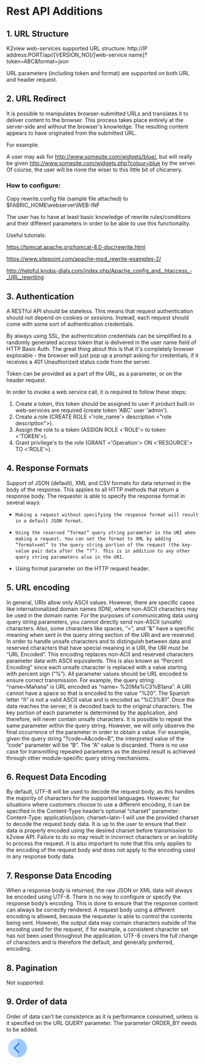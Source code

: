 # Rest API Additions

## 1.         URL Structure

K2view web-services supported URL structure: 
 http://IP address:PORT/api/[VERSION_NO]/[web-service name]?token=ABC&format=json

URL parameters (including token and format) are supported on both URL and header request.

## 2.         URL Redirect

It is possible to manipulates browser-submitted URLs and translates it to deliver content to the browser. This process takes place entirely at the server-side and without the browser's knowledge. The resulting content appears to have originated from the submitted URL.

For example:

A user may ask for http://www.somesite.com/widgets/blue/, but will really be given http://www.somesite.com/widgets.php?colour=blue by the server. 
Of course, the user will be none the wiser to this little bit of chicanery.

### How to configure:

Copy rewrite.config file (sample file attached) to $FABRIC_HOME\webserver\WEB-INF

The user has to have at least basic knowledge of rewrite rules/conditions and their different parameters in order to be able to use this functionality. 

Useful tutorials: 

https://tomcat.apache.org/tomcat-8.0-doc/rewrite.html

https://www.sitepoint.com/apache-mod_rewrite-examples-2/

http://helpful.knobs-dials.com/index.php/Apache_config_and_.htaccess_-_URL_rewriting

## 3.        Authentication

A RESTful API should be stateless. This means that request authentication should not depend on cookies or sessions. Instead, each request should come with some sort of authentication credentials.

By always using SSL, the authentication credentials can be simplified to a randomly generated access token that is delivered in the user name field of HTTP Basic Auth. The great thing about this is that it's completely browser explorable - the browser will just pop up a prompt asking for credentials, if it receives a 401 Unauthorized status code from the server.

Token can be provided as a part of the URL, as a parameter, or on the header request.

In order to invoke a web service call, it is required to follow these steps:

1. Create a token, this token should be assigned to user if product built-in web-services are required (create token 'ABC' user 'admin').
2. Create a role (CREATE ROLE <'role_name'> description <"role description">).
3. Assign the role to a token (ASSIGN ROLE <'ROLE'> to token <'TOKEN'>).
4. Grant privilege's to the role (GRANT <'Operation'> ON <'RESOURCE'> TO <'ROLE'>).

## 4.        Response Formats 

Support of JSON (default), XML and CSV formats for data returned in the body of the response. This applies to all HTTP methods that return a response body. The requester is able to specify the response format in several ways: 

   *     Making a request without specifying the response format will result in a default JSON format. 

   *     Using the reserved “format” query string parameter in the URI when making a request. You can set the format to XML by adding “format=xml” to the query string portion of the request (the key-value pair data after the “?”). This is in addition to any other query string parameters also in the URI.

   *    Using format parameter on the HTTP request header.

## 5.         URL encoding

In general, URIs allow only ASCII values. However, there are specific cases like internationalized domain names (IDN), where non-ASCII characters may be used in the domain name. For the purposes of communicating data using query string parameters, you cannot directly send non-ASCII (unsafe) characters. Also, some characters like spaces, “=”, and “&” have a specific meaning when sent in the query string section of the URI and are reserved. In order to handle unsafe characters and to distinguish between data and reserved characters that have special meaning in a URI, the URI must be “URL Encoded”. This encoding replaces non-ACII and reserved characters parameter data with ASCII equivalents. This is also known as “Percent Encoding” since each unsafe character is replaced with a value starting with percent sign (“%”). All parameter values should be URL encoded to ensure correct transmission. For example, the query string: “name=Mañana” is URL encoded as “name= %20Ma%C3%B1ana”. A URI cannot have a space so that is encoded to the value “%20”. The Spanish letter “ñ” is not a valid ASCII value and is encoded as “%C3%B1”. Once the data reaches the server, it is decoded back to the original characters. The key portion of each parameter is determined by the application, and therefore, will never contain unsafe characters. It is possible to repeat the same parameter within the query string. However, we will only observe the final occurrence of the parameter in order to obtain a value. For example, given the query string “?code=A&code=B”, the interpreted value of the “code” parameter will be “B”. The “A” value is discarded. There is no use case for transmitting repeated parameters as the desired result is achieved through other module-specific query string mechanisms.

## 6.         Request Data Encoding

By default, UTF-8 will be used to decode the request body, as this handles the majority of characters for the supported languages. However, for situations where customers choose to use a different encoding, it can be specified in the Content-Type header’s optional “charset” parameter: Content-Type: application/json; charset=latin-1 will use the provided charset to decode the request body data. It is up to the user to ensure that their data is properly encoded using the desired charset before transmission to k2view API. Failure to do so may result in incorrect characters or an inability to process the request. It is also important to note that this only applies to the encoding of the request body and does not apply to the encoding used in any response body data.

## 7.         Response Data Encoding 

When a response body is returned, the raw JSON or XML data will always be encoded using UTF-8. There is no way to configure or specify the response body’s encoding. This is done to ensure that the response content can always be correctly rendered. A request body using a different encoding is allowed, because the requester is able to control the contents being sent. However, the output data may contain characters outside of the encoding used for the request, if for example, a consistent character set has not been used throughout the application. UTF-8 covers the full change of characters and is therefore the default, and generally preferred, encoding.

## 8.         Pagination

Not supported.

## 9.         Order of data

Order of data can’t be consistence as it is performance consumed, unless is it specified on the URL QUERY parameter. The parameter ORDER_BY needs to be added.

[![Previous](/articles/images/Previous.png)](/articles/15_web_services/15_Supported_Verbs_Delete.md)


